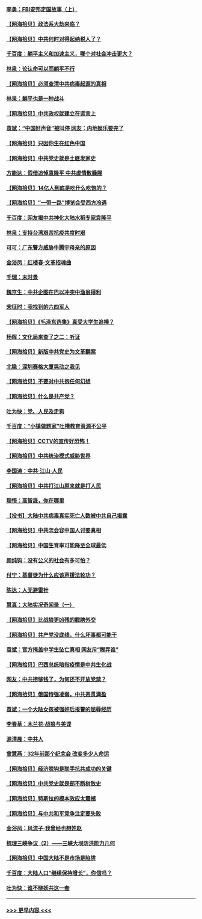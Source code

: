 #### [李勇：FBI安邦定国故事（上）](../pages/nsc993/n12987749.md?t=06010552) 
#### [【网海拾贝】政法系大劫来临？](../pages/nsc993/n12987596.md?t=06010552) 
#### [【网海拾贝】中共何时对得起纳税人了？](../pages/nsc993/n12985578.md?t=06010552) 
#### [千百度：躺平主义和加速主义，哪个对社会冲击更大？](../pages/nsc993/n12985512.md?t=06010552) 
#### [林泉：论认命可以而躺平不行](../pages/nsc993/n12985505.md?t=06010552) 
#### [【网海拾贝】必须查清中共病毒起源的真相](../pages/nsc993/n12984276.md?t=06010552) 
#### [林泉：躺平也是一种战斗](../pages/nsc993/n12984194.md?t=06010552) 
#### [【网海拾贝】中共政权就建立在谎言上](../pages/nsc993/n12981880.md?t=06010552) 
#### [袁斌：“中国好声音”被叫停 网友：内地娱乐要完了](../pages/nsc993/n12981826.md?t=06010552) 
#### [【网海拾贝】只因你生在红色中国](../pages/nsc993/n12979096.md?t=06010552) 
#### [【网海拾贝】中共党史就是土匪发家史](../pages/nsc993/n12976478.md?t=06010552) 
#### [方能达：假借追悼袁隆平 中共虚情散臊腥](../pages/nsc993/n12976396.md?t=06010552) 
#### [【网海拾贝】14亿人到底是吃什么吃饱的？](../pages/nsc993/n12974125.md?t=06010552) 
#### [【网海拾贝】“一带一路”博览会受西方冷遇](../pages/nsc993/n12971787.md?t=06010552) 
#### [千百度：网友揭中共神化大陆水稻专家袁隆平](../pages/nsc993/n12971733.md?t=06010552) 
#### [林泉：支持台湾艰苦抗疫共度时艰](../pages/nsc993/n12971350.md?t=06010552) 
#### [可可：广东警方威胁牛腾宇母亲的原因](../pages/nsc993/n12971100.md?t=06010552) 
#### [金浴凤：红楼春·文革招魂曲](../pages/nsc993/n12970354.md?t=06010552) 
#### [千瑞：末时景](../pages/nsc993/n12970337.md?t=06010552) 
#### [魏京生：中共企图在巴以冲突中渔翁得利](../pages/nsc993/n12970286.md?t=06010552) 
#### [宋征时：我找到的六四军人](../pages/nsc993/n12970213.md?t=06010552) 
#### [【网海拾贝】《毛泽东选集》真受大学生追捧？](../pages/nsc993/n12968779.md?t=06010552) 
#### [杨晖：文化局来查了之二：听证](../pages/nsc993/n12966528.md?t=06010552) 
#### [【网海拾贝】新版中共党史为文革翻案](../pages/nsc993/n12967526.md?t=06010552) 
#### [北隐：深圳赛格大厦晃动之我见](../pages/nsc993/n12967393.md?t=06010552) 
#### [【网海拾贝】不要对中共抱任何幻想](../pages/nsc993/n12965222.md?t=06010552) 
#### [【网海拾贝】什么是共产党？](../pages/nsc993/n12962781.md?t=06010552) 
#### [吐为快：党、人民及走狗](../pages/nsc993/n12962747.md?t=06010552) 
#### [千百度：“小镇做题家”吐槽教育资源不公平](../pages/nsc993/n12962705.md?t=06010552) 
#### [【网海拾贝】CCTV的宣传好恐怖！](../pages/nsc993/n12959984.md?t=06010552) 
#### [【网海拾贝】中共统治模式威胁世界](../pages/nsc993/n12957622.md?t=06010552) 
#### [李国涛：中共‧江山‧人民](../pages/nsc993/n12957502.md?t=06010552) 
#### [【网海拾贝】中共打江山原来就是打人民](../pages/nsc993/n12954345.md?t=06010552) 
#### [理悟：高智晟，你在哪里](../pages/nsc993/n12953115.md?t=06010552) 
#### [【投书】大陆中共病毒真实死亡人数被中共自己揭露](../pages/nsc993/n12953050.md?t=06010552) 
#### [【网海拾贝】中共怎会容中国人讨要真相](../pages/nsc993/n12952161.md?t=06010552) 
#### [【网海拾贝】中国生育率可能降至全球最低](../pages/nsc993/n12948793.md?t=06010552) 
#### [颜纯钩：没有公义的社会有多可怕？](../pages/nsc993/n12947626.md?t=06010552) 
#### [付宁：基督徒为什么应该声援法轮功？](../pages/nsc993/n12947233.md?t=06010552) 
#### [陈达：人无避雷针](../pages/nsc993/n12947098.md?t=06010552) 
#### [慧真：大陆实况奇闻录（一）](../pages/nsc993/n12945811.md?t=06010552) 
#### [【网海拾贝】比战狼更凶残的戳瞎外交](../pages/nsc993/n12945717.md?t=06010552) 
#### [【网海拾贝】共产党没底线，什么坏事都可能干](../pages/nsc993/n12942090.md?t=06010552) 
#### [袁斌：官方掩盖中学生坠亡真相 网友斥“糊弄谁”](../pages/nsc993/n12942029.md?t=06010552) 
#### [【网海拾贝】巴西总统暗指疫情是中共生化战](../pages/nsc993/n12938999.md?t=06010552) 
#### [网友：中共捞够钱了，为何还不开放党禁？](../pages/nsc993/n12938952.md?t=06010552) 
#### [【网海拾贝】俄国恃强凌弱，中共恶贯满盈](../pages/nsc993/n12936626.md?t=06010552) 
#### [袁斌：一个大陆女孩被强奸后报警的屈辱经历](../pages/nsc993/n12936547.md?t=06010552) 
#### [李春草：木兰花·战狼与美谍](../pages/nsc993/n12935995.md?t=06010552) 
#### [源清晨：中共人](../pages/nsc993/n12935589.md?t=06010552) 
#### [曾慧燕：32年前那个纪念会 改变多少人命运](../pages/nsc993/n12934233.md?t=06010552) 
#### [【网海拾贝】经济脱钩是联手抗共成功的关键](../pages/nsc993/n12934176.md?t=06010552) 
#### [【网海拾贝】中共党史就是部不断树敌史](../pages/nsc993/n12932844.md?t=06010552) 
#### [【网海拾贝】特斯拉的模本效应太震撼](../pages/nsc993/n12925626.md?t=06010552) 
#### [【网海拾贝】与中共和平竞争注定要失败](../pages/nsc993/n12923326.md?t=06010552) 
#### [金浴凤：风流子‧我曾经也想姓赵](../pages/nsc993/n12920911.md?t=06010552) 
#### [梳理三峡争议（2）——三峡大坝防洪能力几何](../pages/nsc993/n12920173.md?t=06010552) 
#### [【网海拾贝】中国大陆不是市场是陷阱](../pages/nsc993/n12920143.md?t=06010552) 
#### [千百度：大陆人口“继续保持增长”，你信吗？](../pages/nsc993/n12918946.md?t=06010552) 
#### [吐为快：谁不晓妖共这一套](../pages/nsc993/n12918941.md?t=06010552) 

----
#### [ >>> 更早内容 <<< ](../indexes/nsc993-earlier.md)
